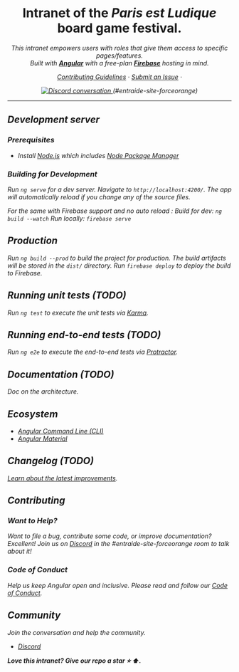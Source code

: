 <h1 align="center">Intranet of the <i>Paris est Ludique</i> board game festival.</h1>

<p align="center">
  <i>This intranet empowers users with roles that give them access to specific pages/features.
  <br>
  Built with <a href="https://www.angular.io"><strong>Angular</strong></a> with a free-plan <a href="https://firebase.google.com"><strong>Firebase</strong></a> hosting in mind.
  <br>
</p>

<p align="center">
  <a href="CONTRIBUTING.md">Contributing Guidelines</a>
  ·
  <a href="https://github.com/forceoranj/intranet/issues">Submit an Issue</a>
  ·
  <br>
</p>

<p align="center">

  <a href="https://discord.gg/zhMUSYzE">
    <img src="https://img.shields.io/discord/463752820026376202.svg?logo=discord&logoColor=fff&label=Discord&color=7389d8" alt="Discord conversation" />
  </a> (#entraide-site-forceorange)
</p>

<hr>


## Development server

### Prerequisites

- Install [Node.js] which includes [Node Package Manager][npm]

### Building for Development

Run `ng serve` for a dev server. Navigate to `http://localhost:4200/`. The app will automatically reload if you change any of the source files.

For the same with Firebase support and no auto reload :
Build for dev: `ng build --watch`
Run locally: `firebase serve`


## Production

Run `ng build --prod` to build the project for production. The build artifacts will be stored in the `dist/` directory.
Run `firebase deploy` to deploy the build to Firebase.

## Running unit tests (TODO)

Run `ng test` to execute the unit tests via [Karma](https://karma-runner.github.io).

## Running end-to-end tests (TODO)

Run `ng e2e` to execute the end-to-end tests via [Protractor](http://www.protractortest.org/).


## Documentation (TODO)

Doc on the architecture.


## Ecosystem

- [Angular Command Line (CLI)][cli]
- [Angular Material][angularmaterial]

## Changelog (TODO)

[Learn about the latest improvements][changelog].

## Contributing

### Want to Help?

Want to file a bug, contribute some code, or improve documentation? Excellent! Join us on [Discord][discord] in the #entraide-site-forceorange room to talk about it!

### Code of Conduct

Help us keep Angular open and inclusive. Please read and follow our [Code of Conduct][codeofconduct].

## Community

Join the conversation and help the community.
- [Discord][discord]


**Love this intranet? Give our repo a star :star: :arrow_up:.**


[node.js]: https://nodejs.org/
[npm]: https://www.npmjs.com/get-npm
[cli]: https://cli.angular.io/
[angularmaterial]: https://material.angular.io/
[changelog]: CHANGELOG.md
[codeofconduct]: CODE_OF_CONDUCT.md
[discord]: https://discord.gg/zhMUSYzE
